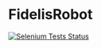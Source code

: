 FidelisRobot
============



<a href="https://saucelabs.com/u/shridharv">
  <img src="https://saucelabs.com/browser-matrix/shridharv.svg" alt="Selenium Tests Status" />
</a>
